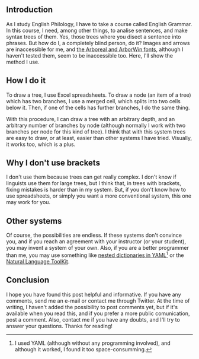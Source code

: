 <!--
.. title: Syntax trees for blind people
.. slug: syntax-trees-for-blind-people
.. date: 2018-01-28 12:00:00+01:00
.. tags: linguistics, accessibility, office, excel
.. category: 
.. link: 
.. description: 
.. type: text
-->

## Introduction

As I study English Philology, I have to take a course called English Grammar. In this course, I need, among other things, to analise sentences, and make syntax trees of them. Yes, those trees where you disect a sentence into phrases. But how do I, a completely blind person, do it? Images and arrows are inaccessible for me, and [the Arboreal and ArborWin fonts][arborwin], although I haven't tested them, seem to be inaccessible too. Here, I'll show the method I use.

[Arborwin]: https://www.cascadilla.com/arboreal.html

## How I do it

To draw a tree, I use Excel spreadsheets. To draw a node (an item of a tree) which has two branches, I use a merged cell, which splits into two cells below it. Then, if one of the cells has further branches, I do the same thing. 

With this procedure, I can draw a tree with  an arbitrary depth, and an arbitrary number of branches by node (although normally I work with two branches per node for this kind of tree). I think that with this system trees are easy to draw, or at least, easier than other systems I have tried. Visually, it works too, which is a plus.

## Why I don't use brackets

I don't use them because trees can get really complex. I don't know if linguists use them for large trees, but I think that, in trees with brackets, fixing mistakes is harder than in my system. But, if you don't know how to use spreadsheets, or simply you want a more conventional system, this one may work for you.

## Other systems

Of course, the possibilities are endless. If these systems don't convince you, and if you reach an agreement with your instructor (or your student), you may invent a system of your own. Also, if you are a better programmer than me, you may use something like [nested dictionaries in YAML][YAML][^1] or the [Natural Language ToolKit][NLTK].

[YAML]: https://yaml.org/spec/1.2/spec.html
[NLTK]: https://www.nltk.org
[^1]: I used YAML (although without any programming involved), and although it worked, I found it too space-consumming.

## Conclusion

I hope you have found this post helpful and informative. If you have any comments, send me an e-mail or contact me through Twitter. At the time of writing, I haven't added the possibility to post comments yet, but if it's available when you read this, and if you prefer a more public comunication, post a comment. Also, contact me if you have any doubts, and I'll try to answer your questions. Thanks for reading!
